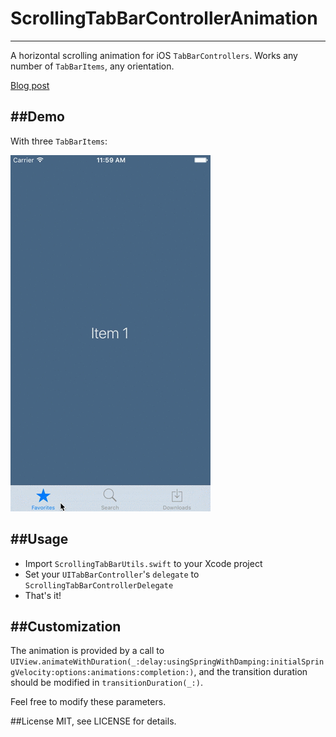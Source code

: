 # ScrollingTabBarControllerAnimation
------------------------------------

A horizontal scrolling animation for iOS `TabBarControllers`. Works any number of `TabBarItems`, any orientation.

[Blog post](http://franklinsch.github.io/2015/12/25/scrolling-tab-bar.html)

##Demo
----------
With three `TabBarItems`:

!["ScrollingTabBarControllerAnimation with three tabs"](demo.gif)

##Usage
-------

* Import `ScrollingTabBarUtils.swift` to your Xcode project
* Set your `UITabBarController`'s `delegate` to `ScrollingTabBarControllerDelegate`
* That's it!

##Customization
---------------

The animation is provided by a call to `UIView.animateWithDuration(_:delay:usingSpringWithDamping:initialSpringVelocity:options:animations:completion:)`, and the transition duration should be modified in `transitionDuration(_:)`.

Feel free to modify these parameters.

##License
MIT, see LICENSE for details.
